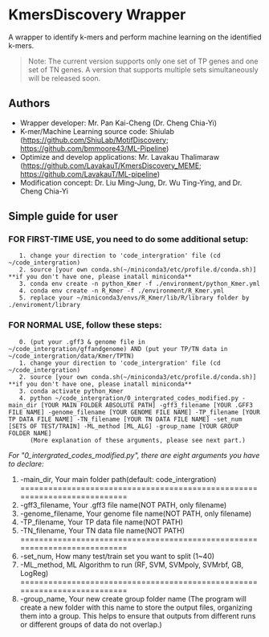 # KmersDiscovery Wrapper

A wrapper to identify k-mers and perform machine learning on the identified k-mers.
> Note: The current version supports only one set of TP genes and one set of TN genes. A version that supports multiple sets simultaneously will be released soon.

## Authors
- Wrapper developer: Mr. Pan Kai-Cheng (Dr. Cheng Chia-Yi)
- K-mer/Machine Learning source code: Shiulab (https://github.com/ShiuLab/MotifDiscovery; https://github.com/bmmoore43/ML-Pipeline)
- Optimize and develop applications: Mr. Lavakau Thalimaraw (https://github.com/LavakauT/KmersDiscovery_MEME; https://github.com/LavakauT/ML-pipeline)
- Modification concept: Dr. Liu Ming-Jung, Dr. Wu Ting-Ying, and Dr. Cheng Chia-Yi

## Simple guide for user
### FOR FIRST-TIME USE, you need to do some additional setup:
```
   1. change your direction to 'code_intergration' file (cd ~/code_intergration)
   2. source [your own conda.sh(~/miniconda3/etc/profile.d/conda.sh)]     **if you don't have one, please inatall miniconda**
   3. conda env create -n python_Kmer -f ./environment/python_Kmer.yml
   4. conda env create -n R_Kmer -f ./environment/R_Kmer.yml
   5. replace your ~/miniconda3/envs/R_Kmer/lib/R/library folder by ./enviroment/library
```

### FOR NORMAL USE, follow these steps:
```
   0. (put your .gff3 & genome file in ~/code_intergration/gffandgenome) AND (put your TP/TN data in ~/code_intergration/data/Kmer/TPTN)
   1. change your direction to 'code_intergration' file (cd ~/code_intergration)
   2. source [your own conda.sh(~/miniconda3/etc/profile.d/conda.sh)]     **if you don't have one, please inatall miniconda**
   3. conda activate python_Kmer
   4. python ~/code_intergration/0_intergrated_codes_modified.py -main_dir [YOUR MAIN FOLDER ABSOLUTE PATH] -gff3_filename [YOUR .GFF3 FILE NAME] -genome_filename [YOUR GENOME FILE NAME] -TP_filename [YOUR TP DATA FILE NAME] -TN_filename [YOUR TN DATA FILE NAME] -set_num [SETS OF TEST/TRAIN] -ML_method [ML_ALG] -group_name [YOUR GROUP FOLDER NAME]
      (More explanation of these arguments, please see next part.)
```

*For "0_intergrated_codes_modified.py", there are eight arguments you have to declare:*
   1. -main_dir, Your main folder path(default: code_intergration)
   ==========================================================================
   2. -gff3_filename, Your .gff3 file name(NOT PATH, only filename)
   3. -genome_filename, Your genome file name(NOT PATH, only filename)
   4. -TP_filename, Your TP data file name(NOT PATH)
   5. -TN_filename, Your TN data file name(NOT PATH)
   ==========================================================================
   6. -set_num, How many test/train set you want to split (1~40)
   7. -ML_method, ML Algorithm to run (RF, SVM, SVMpoly, SVMrbf, GB, LogReg)
   ==========================================================================
   8. -group_name, Your new create group folder name
   (The program will create a new folder with this name to store the output files, organizing them into a group. 
   This helps to ensure that outputs from different runs or different groups of data do not overlap.)
